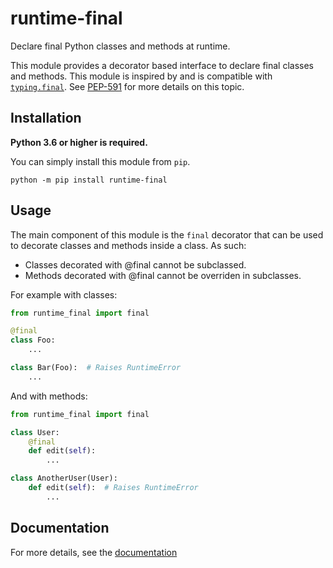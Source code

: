 # runtime-final
Declare final Python classes and methods at runtime.

This module provides a decorator based interface to declare final
classes and methods. This module is inspired by and is compatible with [`typing.final`](https://docs.python.org/3/library/typing.html#typing.final).
See [PEP-591](https://www.python.org/dev/peps/pep-0591) for more
details on this topic.

## Installation
**Python 3.6 or higher is required.**

You can simply install this module from `pip`.
```
python -m pip install runtime-final
```

## Usage
The main component of this module is the `final` decorator that
can be used to decorate classes and methods inside a class. As
such:

- Classes decorated with @final cannot be subclassed.
- Methods decorated with @final cannot be overriden in subclasses.

For example with classes:

```py
from runtime_final import final

@final
class Foo:
    ...

class Bar(Foo):  # Raises RuntimeError
    ...
```
And with methods:
```py
from runtime_final import final

class User:
    @final
    def edit(self):
        ...

class AnotherUser(User):
    def edit(self):  # Raises RuntimeError
        ...
```

## Documentation
For more details, see the [documentation](https://runtime-final.readthedocs.io)
